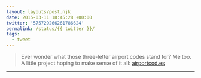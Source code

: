 ```yaml
---
layout: layouts/post.njk
date: 2015-03-11 18:45:28 +00:00
twitter: '575729266261786624'
permalink: /status/{{ twitter }}/
tags: 
  - tweet
---
```


> Ever wonder what those three-letter airport codes stand for? Me too. A little project hoping to make sense of it all: [airportcod.es](https://airportcod.es)

---
